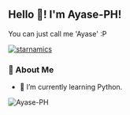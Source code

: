 ## Hello 👋! I'm Ayase-PH!
You can just call me 'Ayase' :P
<p align="left"> <a href="https://github.com/ryo-ma/github-profile-trophy"><img src="https://github-profile-trophy.vercel.app/?username=Ayase-PH" alt="starnamics" /></a> </p>

### 🚀 About Me
- 🐍 I’m currently learning Python.
  
<p><img align="left" src="https://github-readme-stats.vercel.app/api/top-langs?username=Ayase-PH&show_icons=true&locale=en&layout=compact" alt="Ayase-PH" /></p>
